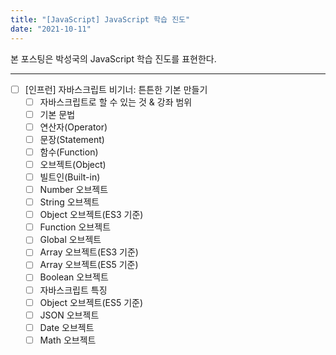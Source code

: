 ```yaml
---
title: "[JavaScript] JavaScript 학습 진도"
date: "2021-10-11"
---
```


본 포스팅은 박성국의 JavaScript 학습 진도를 표현한다.

---

- [ ] [인프런] 자바스크립트 비기너: 튼튼한 기본 만들기
  - [ ] 자바스크립트로 할 수 있는 것 & 강좌 범위
  - [ ] 기본 문법
  - [ ] 연산자(Operator)
  - [ ] 문장(Statement)
  - [ ] 함수(Function)
  - [ ] 오브젝트(Object)
  - [ ] 빌트인(Built-in)
  - [ ] Number 오브젝트
  - [ ] String 오브젝트
  - [ ] Object 오브젝트(ES3 기준)
  - [ ] Function 오브젝트
  - [ ] Global 오브젝트
  - [ ] Array 오브젝트(ES3 기준)
  - [ ] Array 오브젝트(ES5 기준)
  - [ ] Boolean 오브젝트
  - [ ] 자바스크립트 특징
  - [ ] Object 오브젝트(ES5 기준)
  - [ ] JSON 오브젝트
  - [ ] Date 오브젝트
  - [ ] Math 오브젝트
